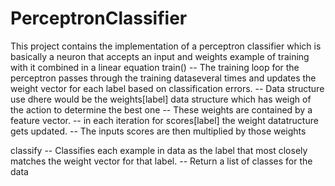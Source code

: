 # PerceptronClassifier
This project contains the implementation of a perceptron classifier which is basically a neuron that accepts an input and weights example of training with it combined in a linear equation
train()
-- The training loop for the perceptron passes through the training dataseveral times and updates the weight vector for each label based on classification errors.
-- Data structure use dhere would be the weights[label] data structure which has weigh of the action to determine the best one
-- These weights are contained by a feature vector.
-- in each iteration for scores[label] the weight datatructure gets updated.
-- The inputs scores are then multiplied by those weights

classify
-- Classifies each example in data as the label that most closely matches the weight vector for that label.
-- Return a list of classes for the data
